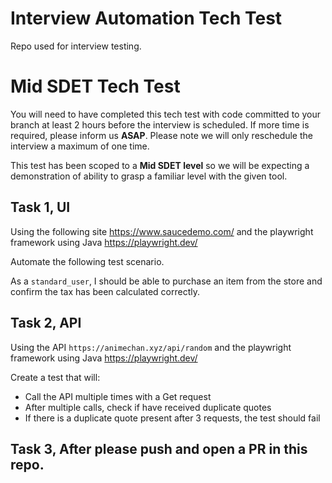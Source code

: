 # Interview Automation Tech Test
Repo used for interview testing.

# Mid SDET Tech Test

You will need to have completed this tech test with code committed to your branch at least 2 hours before the interview is scheduled. If more time is required, please inform us **ASAP**. Please note we will only reschedule the interview a maximum of one time.

This test has been scoped to a **Mid SDET level** so we will be expecting a demonstration of ability to grasp a familiar level with the given tool.


## Task 1, UI

Using the following site https://www.saucedemo.com/ and the playwright framework using Java https://playwright.dev/

Automate the following test scenario. 

As a `standard_user`, I should be able to purchase an item from the store and confirm the tax has been calculated correctly. 


## Task 2, API

Using the API `https://animechan.xyz/api/random` and the playwright framework using Java https://playwright.dev/

Create a test that will:

- Call the API multiple times with a Get request
- After multiple calls, check if have received duplicate quotes
- If there is a duplicate quote present after 3 requests, the test should fail

## Task 3, After please push and open a PR in this repo.
